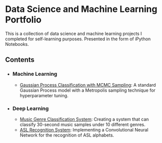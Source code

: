 # Data Science and Machine Learning Portfolio

This is a collection of data science and machine learning projects I completed for self-learning purposes. Presented in the form of iPython Notebooks.
## Contents
  - ### Machine Learning
      - [Gaussian Process Classification with MCMC Sampling](https://github.com/sogofunmi/data-science-and-machine-learning-portfolio/blob/master/GP_and_MCMC.Rmd): A standard Gaussian Process model with a Metropolis sampling technique for hyperparameter tuning. 
  - ### Deep Learning
      - [Music Genre Classification System](https://github.com/sogofunmi/data-science-and-machine-learning-portfolio/blob/master/Music%20Genre%20Classification%20.ipynb): Creating a system that can classify 30-second music samples under 10 different genres.
      - [ASL Recognition System](https://github.com/sogofunmi/data-science-and-machine-learning-portfolio/blob/master/ASLRecognition.ipynb): Implementing a Convolutional Neural Network for the recognition of ASL alphabets. 

